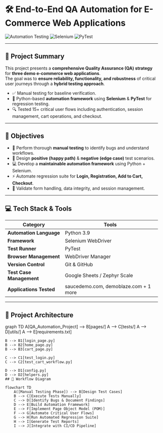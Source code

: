 # 🛠 End-to-End QA Automation for E-Commerce Web Applications

![Automation Testing](https://img.shields.io/badge/QA-Automation-blue)
![Selenium](https://img.shields.io/badge/Selenium-Python-green)
![PyTest](https://img.shields.io/badge/TestRunner-PyTest-yellow)

---

## 📌 Project Summary
This project presents a **comprehensive Quality Assurance (QA) strategy** for **three demo e-commerce web applications**.  
The goal was to **ensure reliability, functionality, and robustness** of critical user journeys through a **hybrid testing approach**.  

- ✅ Manual testing for baseline verification.  
- 🤖 Python-based **automation framework** using **Selenium** & **PyTest** for regression testing.  
- 🔍 Tested 15+ critical user flows including authentication, session management, cart operations, and checkout.  

---

## 🎯 Objectives
- 🧪 Perform thorough **manual testing** to identify bugs and understand workflows.
- 📜 Design **positive (happy path)** & **negative (edge case)** test scenarios.
- 💻 Develop a **maintainable automation framework** using Python + Selenium.
- ⚡ Automate regression suite for **Login, Registration, Add to Cart, Checkout**.
- 🔐 Validate form handling, data integrity, and session management.

---

## 💻 Tech Stack & Tools
| Category | Tools |
|----------|-------|
| **Automation Language** | Python 3.9 |
| **Framework** | Selenium WebDriver |
| **Test Runner** | PyTest |
| **Browser Management** | WebDriver Manager |
| **Version Control** | Git & GitHub |
| **Test Case Management** | Google Sheets / Zephyr Scale |
| **Applications Tested** | saucedemo.com, demoblaze.com + 1 more |

---

## 📂 Project Architecture
graph TD
    A[QA_Automation_Project] --> B[pages/]
    A --> C[tests/]
    A --> D[utils/]
    A --> E[requirements.txt]

    B --> B1[login_page.py]
    B --> B2[home_page.py]
    B --> B3[cart_page.py]

    C --> C1[test_login.py]
    C --> C2[test_cart_workflow.py]

    D --> D1[config.py]
    D --> D2[helpers.py]
    ## 🔄 Workflow Diagram

    
```mermaid
flowchart TD
    A([Manual Testing Phase]) --> B[Design Test Cases]
    B --> C[Execute Tests Manually]
    C --> D[Identify Bugs & Document Findings]
    D --> E[Build Automation Framework]
    E --> F[Implement Page Object Model (POM)]
    F --> G[Automate Critical User Flows]
    G --> H[Run Automated Regression Suite]
    H --> I[Generate Test Reports]
    I --> J[Integrate with CI/CD Pipeline]



